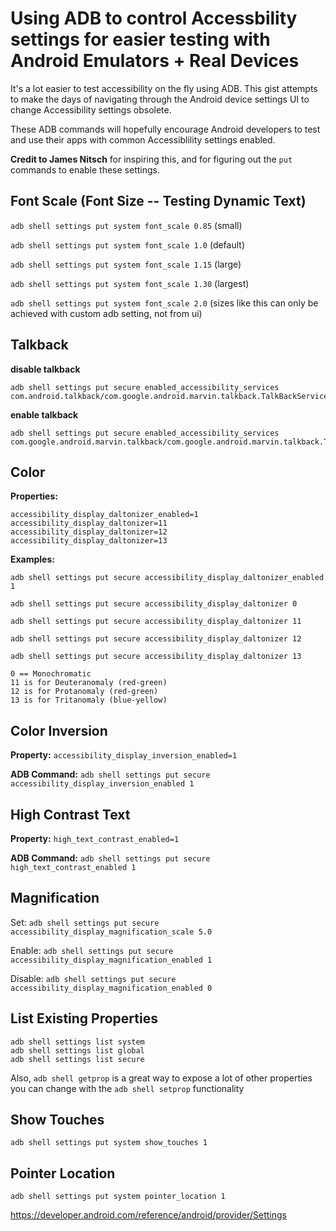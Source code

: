 # Using ADB to control Accessbility settings for easier testing with Android Emulators + Real Devices

It's a lot easier to test accessibility on the fly using ADB. This gist attempts to make the days of navigating through the Android device settings UI to change Accessibility settings obsolete.

These ADB commands will hopefully encourage Android developers to test and use their apps with common Accessiblility settings enabled.

**Credit to James Nitsch** for inspiring this, and for figuring out the `put` commands to enable these settings.

## Font Scale (Font Size -- Testing Dynamic Text)

`adb shell settings put system font_scale 0.85` (small)

`adb shell settings put system font_scale 1.0` (default)

`adb shell settings put system font_scale 1.15` (large)

`adb shell settings put system font_scale 1.30` (largest)

`adb shell settings put system font_scale 2.0` (sizes like this can only be achieved with custom adb setting, not from ui)

## Talkback

**disable talkback**

```
adb shell settings put secure enabled_accessibility_services com.android.talkback/com.google.android.marvin.talkback.TalkBackService
```

**enable talkback**

```
adb shell settings put secure enabled_accessibility_services com.google.android.marvin.talkback/com.google.android.marvin.talkback.TalkBackService
```

## Color

**Properties:**
```
accessibility_display_daltonizer_enabled=1
accessibility_display_daltonizer=11
accessibility_display_daltonizer=12
accessibility_display_daltonizer=13
```

**Examples:**

`adb shell settings put secure accessibility_display_daltonizer_enabled 1`

`adb shell settings put secure accessibility_display_daltonizer 0`

`adb shell settings put secure accessibility_display_daltonizer 11`

`adb shell settings put secure accessibility_display_daltonizer 12`

`adb shell settings put secure accessibility_display_daltonizer 13`

```
0 == Monochromatic
11 is for Deuteranomaly (red-green)
12 is for Protanomaly (red-green)
13 is for Tritanomaly (blue-yellow)
```

## Color Inversion

**Property:** `accessibility_display_inversion_enabled=1`

**ADB Command:** `adb shell settings put secure accessibility_display_inversion_enabled 1`

## High Contrast Text

**Property:** `high_text_contrast_enabled=1`

**ADB Command:** `adb shell settings put secure high_text_contrast_enabled 1`

## Magnification

Set: `adb shell settings put secure accessibility_display_magnification_scale 5.0`

Enable: `adb shell settings put secure accessibility_display_magnification_enabled 1`

Disable: `adb shell settings put secure accessibility_display_magnification_enabled 0`

## List Existing Properties

```
adb shell settings list system
adb shell settings list global
adb shell settings list secure
```

Also, `adb shell getprop` is a great way to expose a lot of other properties you can change with the `adb shell setprop` functionality


## Show Touches

`adb shell settings put system show_touches 1`

## Pointer Location

`adb shell settings put system pointer_location 1`

https://developer.android.com/reference/android/provider/Settings